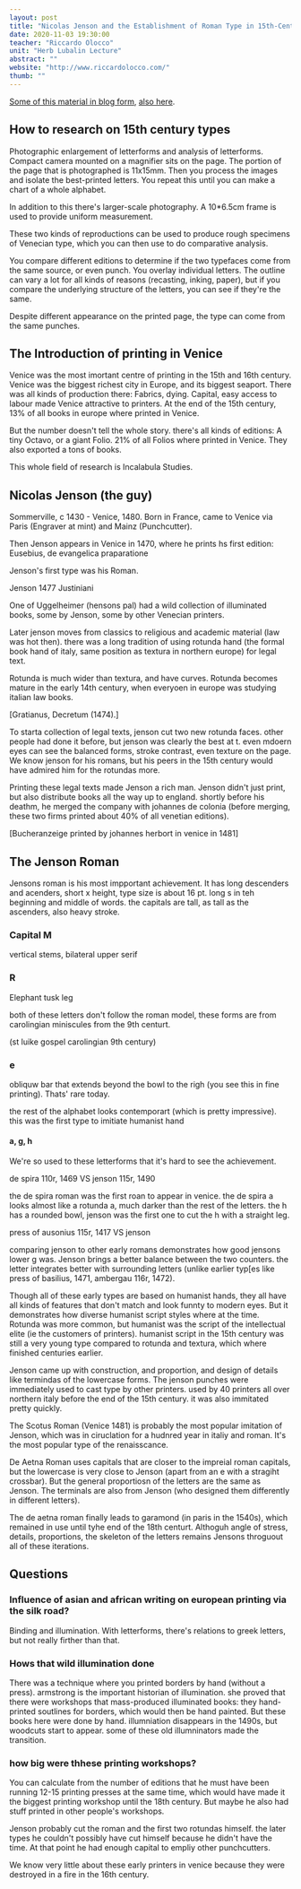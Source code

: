 ```yaml
---
layout: post
title: "Nicolas Jenson and the Establishment of Roman Type in 15th-Century Venice"
date: 2020-11-03 19:30:00
teacher: "Riccardo Olocco"
unit: "Herb Lubalin Lecture"
abstract: ""
website: "http://www.riccardolocco.com/"
thumb: ""
---
```


[Some of this material in blog form](https://articles.c-a-s-t.com/the-influence-of-jenson-on-the-design-of-romans-e86afdbf9b94), [also here](https://articles.c-a-s-t.com/nicolas-jenson-and-the-success-of-his-roman-type-9f0afeba4103).

## How to research on 15th century types

Photographic enlargement of letterforms and analysis of letterforms. Compact camera mounted on a magnifier sits on the page. The portion of the page that is photographed is 11x15mm. Then you process the images and isolate the best-printed letters. You repeat this until you can make a chart of a whole alphabet.

In addition to this there's larger-scale photography. A 10\*6.5cm frame is used to provide uniform measurement.

These two kinds of reproductions can be used to produce rough specimens of Venecian type, which you can then use to do comparative analysis.

You compare different editions to determine if the two typefaces come from the same source, or even punch. You overlay individual letters. The outline can vary a lot for all kinds of reasons (recasting, inking, paper), but if you compare the underlying structure of the letters, you can see if they're the same.

Despite different appearance on the printed page, the type can come from the same punches.

## The Introduction of printing in Venice

Venice was the most imortant centre of printing in the 15th and 16th century. Venice was the biggest richest city in Europe, and its biggest seaport. There was all kinds of production there: Fabrics, dying. Capital, easy access to labour made Venice attractive to printers. At the end of the 15th century, 13% of all books in europe where printed in Venice.

But the number doesn't tell the whole story. there's all kinds of editions: A tiny Octavo, or a giant Folio. 21% of all Folios where printed in Venice. They also exported a tons of books.

This whole field of research is Incalabula Studies.

## Nicolas Jenson (the guy)

Sommerville, c 1430 - Venice, 1480. Born in France, came to Venice via Paris (Engraver at mint) and Mainz (Punchcutter).

Then Jenson appears in Venice in 1470, where he prints hs first edition: Eusebius, de evangelica praparatione

Jenson's first type was his Roman.

Jenson 1477 Justiniani

One of Uggelheimer (hensons pal) had a wild collection of illuminated books, some by Jenson, some by other Venecian printers.

Later jenson moves from classics to religious and academic material (law was hot then). there was a long tradition of using rotunda hand (the formal book hand of italy, same position as textura in northern europe) for legal text.

Rotunda is much wider than textura, and have curves. Rotunda becomes mature in the early 14th century, when everyoen in europe was studying italian law books.

[Gratianus, Decretum (1474).]

To starta collection of legal texts, jenson cut two new rotunda faces. other people had done it before, but jenson was clearly the best at t. even mdoern eyes can see the balanced forms, stroke contrast, even texture on the page. We know jenson for his romans, but his peers in the 15th century would have admired him for the rotundas more.

Printing these legal texts made Jenson a rich man. Jenson didn't just print, but also distribute books all the way up to england. shortly before his deathm, he merged the company with johannes de colonia (before merging, these two firms printed about 40% of all venetian editions).

[Bucheranzeige printed by johannes herbort in venice in 1481]

## The Jenson Roman

Jensons roman is his most impportant achievement. It has long descenders and acenders, short x height, type size is about 16 pt. long s in teh beginning and middle of words. the capitals are tall, as tall as the ascenders, also heavy stroke.

### Capital M

vertical stems, bilateral upper serif

### R

Elephant tusk leg

both of these letters don't follow the roman model, these forms are from carolingian miniscules from the 9th centurt.

(st luike gospel carolingian 9th century)

### e

obliquw bar that extends beyond the bowl to the righ (you see this in fine printing). Thats' rare today.

the rest of the alphabet looks contemporart (which is pretty impressive). this was the first type to imitiate humanist hand

#### a, g, h

We're so used to these letterforms that it's hard to see the achievement.

de spira 110r, 1469 VS
jenson 115r, 1490

the de spira roman was the first roan to appear in venice. the de spira a looks almost like a rotunda a, much darker than the rest of the letters. the h has a rounded bowl, jenson was the first one to cut the h with a straight leg.

press of ausonius 115r, 1417 VS jenson

comparing jenson to other early romans demonstrates how good jensons lower g was. Jenson brings a better balance between the two counters. the letter integrates better with surrounding letters (unlike earlier typ[es like press of basilius, 1471, ambergau 116r, 1472).

Though all of these early types are based on humanist hands, they all have all kinds of features that don't match and look funnty to modern eyes. But it demonstrates how diverse humanist script styles where at the time. Rotunda was more common, but humanist was the script of the intellectual elite (ie the customers of printers). humanist script in the 15th century was still a very young type compared to rotunda and textura, which where finished centuries earlier.

Jenson came up with construction, and proportion, and design of details like termindas of the lowercase forms. The jenson punches were immediately used to cast type by other printers. used by 40 printers all over northern italy before the end of the 15th century. it was also immitated pretty quickly.

The Scotus Roman (Venice 1481) is probably the most popular imitation of Jenson, which was in ciruclation for a hudnred year in italiy and roman. It's the most popular type of the renaisscance.

De Aetna Roman uses capitals that are closer to the impreial roman capitals, but the lowercase is very close to Jenson (apart from an e with a stragiht crossbar). But the general proportiosn of the letters are the same as Jenson. The terminals are also from Jenson (who designed them differently in different letters).

The de aetna roman finally leads to garamond (in paris in the 1540s), which remained in use until tyhe end of the 18th centurt. Althoguh angle of stress, details, proportions, the skeleton of the letters remains Jensons throguout all of these iterations.

## Questions

### Influence of asian and african writing on european printing via the silk road?

Binding and illumination. With letterforms, there's relations to greek letters, but not really firther than that.

### Hows that wild illumination done

There was a technique where you printed borders by hand (without a press). armstrong is the important historian of illumination. she proved that there were workshops that mass-produced illuminated books: they hand-printed soutlines for borders, which would then be hand painted. But these books here were done by hand. illumniation disappears in the 1490s, but woodcuts start to appear. some of these old illumninators made the transition.

### how big were thhese printing workshops?

You can calculate from the number of editions that he must have been running 12-15 printing presses at the same time, which would have made it the biggest printing workshop until the 18th century. But maybe he also had stuff printed in other people's workshops.

Jenson probably cut the roman and the first two rotundas himself. the later types he couldn't possibly have cut himself because he didn't have the time. At that point he had enough capital to empliy other punchcutters.

We know very little about these early printers in venice because they were destroyed in a fire in the 16th century.
